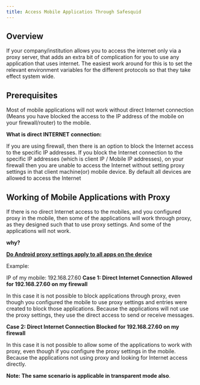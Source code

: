 ```yaml
---
title: Access Mobile Applicatios Through Safesquid
---
```

## Overview

If your company/institution allows you to access the internet only via a proxy server, that adds an extra bit of complication for you to use any application that uses internet. The easiest work around for this is to set the relevant environment variables for the different protocols so that they take effect system wide.

## Prerequisites

Most of mobile applications will not work without direct Internet connection (Means you have blocked the access to the IP address of the mobile on your firewall/router) to the mobile.

**What is direct INTERNET connection:**

If you are using firewall, then there is an option to block the Internet access to the specific IP addresses.
If you block the Internet connection to the specific IP addresses (which is client IP / Mobile IP addresses), on your firewall then you are unable to access the Internet without setting proxy settings in that client machine(or) mobile device.
By default all devices are allowed to access the Internet

## Working of Mobile Applications with Proxy

If there is no direct Internet access to the mobiles, and you configured proxy in the mobile, then some of the applications will work through proxy, as they designed such that to use proxy settings. And some of the applications will not work.

**why?**

[**Do Android proxy settings apply to all apps on the device**](https://help.safesquid.com/portal/en/kb/articles/do-android-proxy-settings-apply-to-all-apps-on-the-device)

Example:

IP of my mobile: 192.168.27.60
**Case 1: Direct Internet Connection Allowed for 192.168.27.60 on my firewall**

In this case it is not possible to block applications through proxy, even though you configured the mobile to use proxy settings and entries were created to block those applications.
Because the applications will not use the proxy settings, they use the direct access to send or receive messages.

**Case 2: Direct Internet Connection Blocked for 192.168.27.60 on my firewall**

In this case it is not possible to allow some of the applications to work with proxy, even though if you configure the proxy settings in the mobile. Because the applications not using proxy and looking for Internet access directly.       

**Note: The same scenario is applicable in transparent mode also**.

